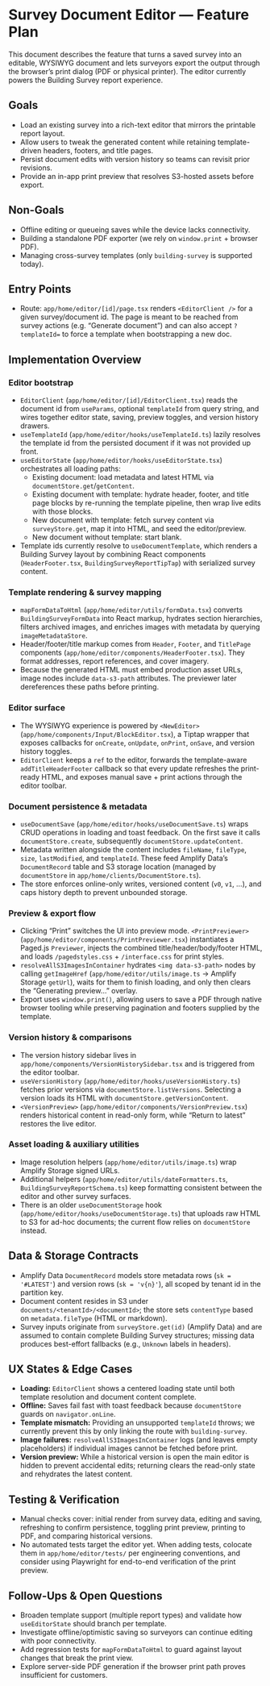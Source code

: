 # Survey Document Editor — Feature Plan

This document describes the feature that turns a saved survey into an editable, WYSIWYG document and lets surveyors export the output through the browser’s print dialog (PDF or physical printer). The editor currently powers the Building Survey report experience.

## Goals

- Load an existing survey into a rich-text editor that mirrors the printable report layout.
- Allow users to tweak the generated content while retaining template-driven headers, footers, and title pages.
- Persist document edits with version history so teams can revisit prior revisions.
- Provide an in-app print preview that resolves S3-hosted assets before export.

## Non-Goals

- Offline editing or queueing saves while the device lacks connectivity.
- Building a standalone PDF exporter (we rely on `window.print` + browser PDF).
- Managing cross-survey templates (only `building-survey` is supported today).

## Entry Points

- Route: `app/home/editor/[id]/page.tsx` renders `<EditorClient />` for a given survey/document id. The page is meant to be reached from survey actions (e.g. “Generate document”) and can also accept `?templateId=` to force a template when bootstrapping a new doc.

## Implementation Overview

### Editor bootstrap

- `EditorClient` (`app/home/editor/[id]/EditorClient.tsx`) reads the document id from `useParams`, optional `templateId` from query string, and wires together editor state, saving, preview toggles, and version history drawers.
- `useTemplateId` (`app/home/editor/hooks/useTemplateId.ts`) lazily resolves the template id from the persisted document if it was not provided up front.
- `useEditorState` (`app/home/editor/hooks/useEditorState.tsx`) orchestrates all loading paths:
  - Existing document: load metadata and latest HTML via `documentStore.get`/`getContent`.
  - Existing document with template: hydrate header, footer, and title page blocks by re-running the template pipeline, then wrap live edits with those blocks.
  - New document with template: fetch survey content via `surveyStore.get`, map it into HTML, and seed the editor/preview.
  - New document without template: start blank.
- Template ids currently resolve to `useDocumentTemplate`, which renders a Building Survey layout by combining React components (`HeaderFooter.tsx`, `BuildingSurveyReportTipTap`) with serialized survey content.

### Template rendering & survey mapping

- `mapFormDataToHtml` (`app/home/editor/utils/formData.tsx`) converts `BuildingSurveyFormData` into React markup, hydrates section hierarchies, filters archived images, and enriches images with metadata by querying `imageMetadataStore`.
- Header/footer/title markup comes from `Header`, `Footer`, and `TitlePage` components (`app/home/editor/components/HeaderFooter.tsx`). They format addresses, report references, and cover imagery.
- Because the generated HTML must embed production asset URLs, image nodes include `data-s3-path` attributes. The previewer later dereferences these paths before printing.

### Editor surface

- The WYSIWYG experience is powered by `<NewEditor>` (`app/home/components/Input/BlockEditor.tsx`), a Tiptap wrapper that exposes callbacks for `onCreate`, `onUpdate`, `onPrint`, `onSave`, and version history toggles.
- `EditorClient` keeps a `ref` to the editor, forwards the template-aware `addTitleHeaderFooter` callback so that every update refreshes the print-ready HTML, and exposes manual save + print actions through the editor toolbar.

### Document persistence & metadata

- `useDocumentSave` (`app/home/editor/hooks/useDocumentSave.ts`) wraps CRUD operations in loading and toast feedback. On the first save it calls `documentStore.create`, subsequently `documentStore.updateContent`.
- Metadata written alongside the content includes `fileName`, `fileType`, `size`, `lastModified`, and `templateId`. These feed Amplify Data’s `DocumentRecord` table and S3 storage location (managed by `documentStore` in `app/home/clients/DocumentStore.ts`).
- The store enforces online-only writes, versioned content (`v0`, `v1`, …), and caps history depth to prevent unbounded storage.

### Preview & export flow

- Clicking “Print” switches the UI into preview mode. `<PrintPreviewer>` (`app/home/editor/components/PrintPreviewer.tsx`) instantiates a Paged.js `Previewer`, injects the combined title/header/body/footer HTML, and loads `/pagedstyles.css` + `/interface.css` for print styles.
- `resolveAllS3ImagesInContainer` hydrates `<img data-s3-path>` nodes by calling `getImageHref` (`app/home/editor/utils/image.ts` → Amplify Storage `getUrl`), waits for them to finish loading, and only then clears the “Generating preview…” overlay.
- Export uses `window.print()`, allowing users to save a PDF through native browser tooling while preserving pagination and footers supplied by the template.

### Version history & comparisons

- The version history sidebar lives in `app/home/components/VersionHistorySidebar.tsx` and is triggered from the editor toolbar.
- `useVersionHistory` (`app/home/editor/hooks/useVersionHistory.ts`) fetches prior versions via `documentStore.listVersions`. Selecting a version loads its HTML with `documentStore.getVersionContent`.
- `<VersionPreview>` (`app/home/editor/components/VersionPreview.tsx`) renders historical content in read-only form, while “Return to latest” restores the live editor.

### Asset loading & auxiliary utilities

- Image resolution helpers (`app/home/editor/utils/image.ts`) wrap Amplify Storage signed URLs.
- Additional helpers (`app/home/editor/utils/dateFormatters.ts`, `BuildingSurveyReportSchema.ts`) keep formatting consistent between the editor and other survey surfaces.
- There is an older `useDocumentStorage` hook (`app/home/editor/hooks/useDocumentStorage.ts`) that uploads raw HTML to S3 for ad-hoc documents; the current flow relies on `documentStore` instead.

## Data & Storage Contracts

- Amplify Data `DocumentRecord` models store metadata rows (`sk = '#LATEST'`) and version rows (`sk = 'v{n}'`), all scoped by tenant id in the partition key.
- Document content resides in S3 under `documents/<tenantId>/<documentId>`; the store sets `contentType` based on `metadata.fileType` (HTML or markdown).
- Survey inputs originate from `surveyStore.get(id)` (Amplify Data) and are assumed to contain complete Building Survey structures; missing data produces best-effort fallbacks (e.g., `Unknown` labels in headers).

## UX States & Edge Cases

- **Loading:** `EditorClient` shows a centered loading state until both template resolution and document content complete.
- **Offline:** Saves fail fast with toast feedback because `documentStore` guards on `navigator.onLine`.
- **Template mismatch:** Providing an unsupported `templateId` throws; we currently prevent this by only linking the route with `building-survey`.
- **Image failures:** `resolveAllS3ImagesInContainer` logs (and leaves empty placeholders) if individual images cannot be fetched before print.
- **Version preview:** While a historical version is open the main editor is hidden to prevent accidental edits; returning clears the read-only state and rehydrates the latest content.

## Testing & Verification

- Manual checks cover: initial render from survey data, editing and saving, refreshing to confirm persistence, toggling print preview, printing to PDF, and comparing historical versions.
- No automated tests target the editor yet. When adding tests, colocate them in `app/home/editor/tests/` per engineering conventions, and consider using Playwright for end-to-end verification of the print preview.

## Follow-Ups & Open Questions

- Broaden template support (multiple report types) and validate how `useEditorState` should branch per template.
- Investigate offline/optimistic saving so surveyors can continue editing with poor connectivity.
- Add regression tests for `mapFormDataToHtml` to guard against layout changes that break the print view.
- Explore server-side PDF generation if the browser print path proves insufficient for customers.

